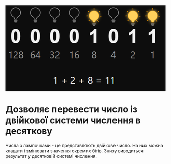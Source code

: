 <img align="center" alt="Скріншот додатку на якому зображено вісім перемикачів у вигляді лампочок" src="/img/screen.png?raw=true">

# Дозволяє перевести число із двійкової системи числення в десяткову

Числа з лампочками - це представляють двійкове число.
На них можна клацати і змінювати значення окремих бітів.
Знизу виводиться результат у десятковій системі числення.
